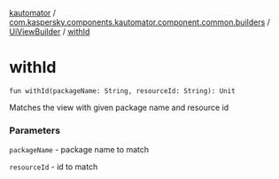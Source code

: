 [kautomator](../../index.md) / [com.kaspersky.components.kautomator.component.common.builders](../index.md) / [UiViewBuilder](index.md) / [withId](./with-id.md)

# withId

`fun withId(packageName: String, resourceId: String): Unit`

Matches the view with given package name and resource id

### Parameters

`packageName` - package name to match

`resourceId` - id to match